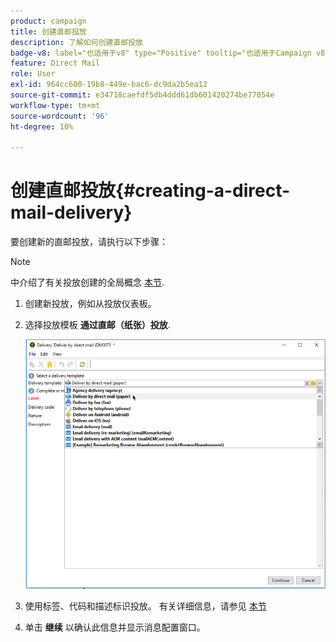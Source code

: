 ```yaml
---
product: campaign
title: 创建直邮投放
description: 了解如何创建直邮投放
badge-v8: label="也适用于v8" type="Positive" tooltip="也适用于Campaign v8"
feature: Direct Mail
role: User
exl-id: 964cc600-19b8-449e-bac6-dc9da2b5ea12
source-git-commit: e34718caefdf5db4ddd61db601420274be77054e
workflow-type: tm+mt
source-wordcount: '96'
ht-degree: 10%

---
```


# 创建直邮投放{#creating-a-direct-mail-delivery}

要创建新的直邮投放，请执行以下步骤：

>[!NOTE]
>
>中介绍了有关投放创建的全局概念 [本节](steps-about-delivery-creation-steps.md).

1. 创建新投放，例如从投放仪表板。
1. 选择投放模板 **通过直邮（纸张）投放**.

   ![](assets/direct_mail.png)

1. 使用标签、代码和描述标识投放。 有关详细信息，请参见 [本节](steps-create-and-identify-the-delivery.md#identifying-the-delivery)
1. 单击 **继续** 以确认此信息并显示消息配置窗口。
